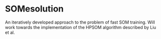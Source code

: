 # SOMesolution
An iteratively developed approach to the problem of fast SOM training. Will work towards the implementation of the HPSOM algorithm described by Liu et al.
